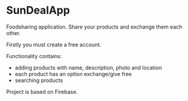 # SunDealApp
Foodsharing application. 
Share your products and exchange them each other.

Firstly you must create a free account.

Functionality contains:
- adding products with name, description, photo and location
- each product has an option exchange/give free
- searching products

Project is based on Firebase.
